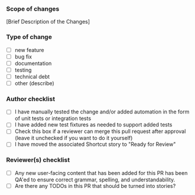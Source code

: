 ### Scope of changes

[Brief Description of the Changes]

<!-- Fixes SC-XXXX -->

### Type of change

- [ ] new feature
- [ ] bug fix
- [ ] documentation
- [ ] testing
- [ ] technical debt
- [ ] other (describe)

### Author checklist

- [ ] I have manually tested the change and/or added automation in the form of unit tests or integration tests
- [ ]  I have added new test fixtures as needed to support added tests
- [ ]  Check this box if a reviewer can merge this pull request after approval (leave it unchecked if you want to do it yourself)
- [ ]  I have moved the associated Shortcut story to "Ready for Review"

### Reviewer(s) checklist

- [ ] Any new user-facing content that has been added for this PR has been QA'ed to ensure correct grammar, spelling, and understandability.
- [ ] Are there any TODOs in this PR that should be turned into stories?